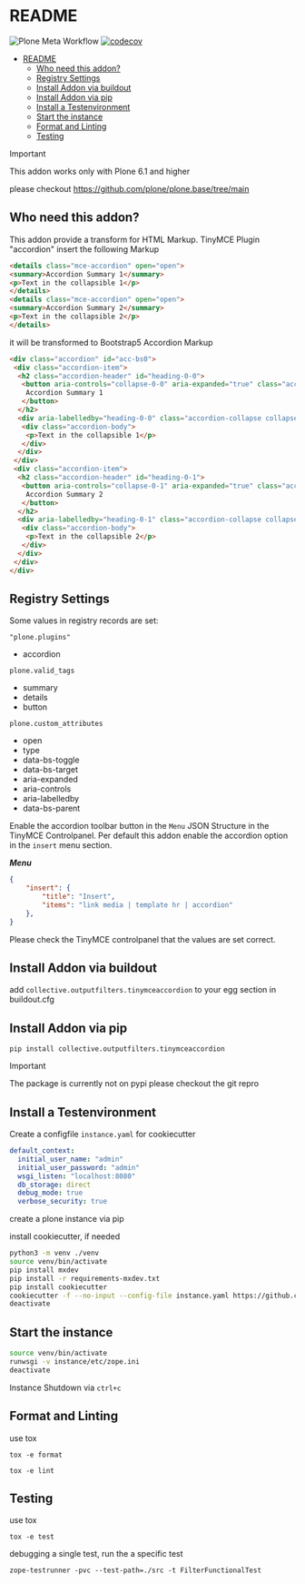 # README

![Plone Meta Workflow](https://github.com/collective/collective.outputfilters.tinymceaccordion/actions/workflows/meta.yml/badge.svg "Plone Meta Workflow") [![codecov](https://codecov.io/gh/collective/collective.outputfilters.tinymceaccordion/graph/badge.svg?token=Fr1Av8spXo "Code Coverage Workflow")](https://codecov.io/gh/collective/collective.outputfilters.tinymceaccordion)

- [README](#readme)
  - [Who need this addon?](#who-need-this-addon)
  - [Registry Settings](#registry-settings)
  - [Install Addon via buildout](#install-addon-via-buildout)
  - [Install Addon via pip](#install-addon-via-pip)
  - [Install a Testenvironment](#install-a-testenvironment)
  - [Start the instance](#start-the-instance)
  - [Format and Linting](#format-and-linting)
  - [Testing](#testing)

> [!IMPORTANT]  
> This addon works only with Plone 6.1 and higher
> 
> please checkout https://github.com/plone/plone.base/tree/main

## Who need this addon?

This addon provide a transform for HTML Markup. TinyMCE Plugin "accordion" insert the following Markup

```html
<details class="mce-accordion" open="open">
<summary>Accordion Summary 1</summary>
<p>Text in the collapsible 1</p>
</details>
<details class="mce-accordion" open="open">
<summary>Accordion Summary 2</summary>
<p>Text in the collapsible 2</p>
</details>
```

it will be transformed to Bootstrap5 Accordion Markup

```html
<div class="accordion" id="acc-bs0">
 <div class="accordion-item">
  <h2 class="accordion-header" id="heading-0-0">
   <button aria-controls="collapse-0-0" aria-expanded="true" class="accordion-button" data-bs-target="#collapse-0-0" data-bs-toggle="collapse" type="button">
    Accordion Summary 1
   </button>
  </h2>
  <div aria-labelledby="heading-0-0" class="accordion-collapse collapse show" data-bs-parent="#acc-bs0" id="collapse-0-0">
   <div class="accordion-body">
    <p>Text in the collapsible 1</p>
   </div>
  </div>
 </div>
 <div class="accordion-item">
  <h2 class="accordion-header" id="heading-0-1">
   <button aria-controls="collapse-0-1" aria-expanded="true" class="accordion-button" data-bs-target="#collapse-0-1" data-bs-toggle="collapse" type="button">
    Accordion Summary 2
   </button>
  </h2>
  <div aria-labelledby="heading-0-1" class="accordion-collapse collapse show" data-bs-parent="#acc-bs0" id="collapse-0-1">
   <div class="accordion-body">
    <p>Text in the collapsible 2</p>
   </div>
  </div>
 </div>
</div>
```

## Registry Settings

Some values in registry records are set:

`"plone.plugins"`

- accordion

`plone.valid_tags`

- summary
- details
- button

`plone.custom_attributes`

- open
- type
- data-bs-toggle
- data-bs-target
- aria-expanded
- aria-controls
- aria-labelledby
- data-bs-parent

Enable the accordion toolbar button in the `Menu` JSON Structure in the TinyMCE Controlpanel. Per default this addon enable the accordion option in the `insert` menu section.

***Menu***

```json
{
    "insert": {
        "title": "Insert",
        "items": "link media | template hr | accordion"
    },
}
```

Please check the TinyMCE controlpanel that the values are set correct.

## Install Addon via buildout

add `collective.outputfilters.tinymceaccordion` to your egg section in buildout.cfg

## Install Addon via pip

`pip install collective.outputfilters.tinymceaccordion`

> [!IMPORTANT]  
> The package is currently not on pypi please checkout the git repro

## Install a Testenvironment

Create a configfile `instance.yaml` for cookiecutter

```yaml
default_context:
  initial_user_name: "admin"
  initial_user_password: "admin"
  wsgi_listen: "localhost:8080"
  db_storage: direct
  debug_mode: true
  verbose_security: true
```

create a plone instance via pip

install cookiecutter, if needed

```bash
python3 -m venv ./venv
source venv/bin/activate
pip install mxdev
pip install -r requirements-mxdev.txt
pip install cookiecutter
cookiecutter -f --no-input --config-file instance.yaml https://github.com/plone/cookiecutter-zope-instance
deactivate
```

## Start the instance

```bash
source venv/bin/activate
runwsgi -v instance/etc/zope.ini
deactivate
```

Instance Shutdown via `ctrl+c`

## Format and Linting

use tox

`tox -e format`

`tox -e lint`

## Testing

use tox

`tox -e test`

debugging a single test, run the a specific test

`zope-testrunner -pvc --test-path=./src -t FilterFunctionalTest`
